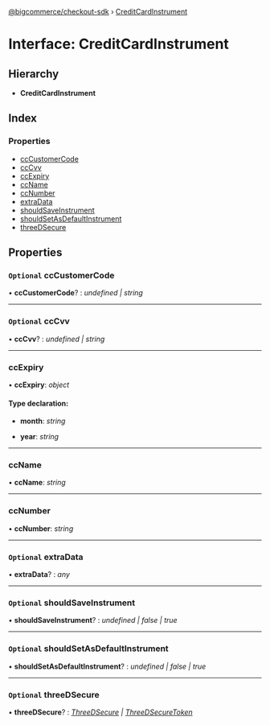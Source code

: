 [@bigcommerce/checkout-sdk](../README.md) › [CreditCardInstrument](creditcardinstrument.md)

# Interface: CreditCardInstrument

## Hierarchy

* **CreditCardInstrument**

## Index

### Properties

* [ccCustomerCode](creditcardinstrument.md#optional-cccustomercode)
* [ccCvv](creditcardinstrument.md#optional-cccvv)
* [ccExpiry](creditcardinstrument.md#ccexpiry)
* [ccName](creditcardinstrument.md#ccname)
* [ccNumber](creditcardinstrument.md#ccnumber)
* [extraData](creditcardinstrument.md#optional-extradata)
* [shouldSaveInstrument](creditcardinstrument.md#optional-shouldsaveinstrument)
* [shouldSetAsDefaultInstrument](creditcardinstrument.md#optional-shouldsetasdefaultinstrument)
* [threeDSecure](creditcardinstrument.md#optional-threedsecure)

## Properties

### `Optional` ccCustomerCode

• **ccCustomerCode**? : *undefined | string*

___

### `Optional` ccCvv

• **ccCvv**? : *undefined | string*

___

###  ccExpiry

• **ccExpiry**: *object*

#### Type declaration:

* **month**: *string*

* **year**: *string*

___

###  ccName

• **ccName**: *string*

___

###  ccNumber

• **ccNumber**: *string*

___

### `Optional` extraData

• **extraData**? : *any*

___

### `Optional` shouldSaveInstrument

• **shouldSaveInstrument**? : *undefined | false | true*

___

### `Optional` shouldSetAsDefaultInstrument

• **shouldSetAsDefaultInstrument**? : *undefined | false | true*

___

### `Optional` threeDSecure

• **threeDSecure**? : *[ThreeDSecure](threedsecure.md) | [ThreeDSecureToken](threedsecuretoken.md)*
